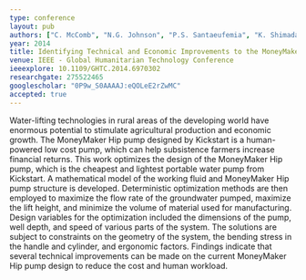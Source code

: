 ```yaml
---
type: conference
layout: pub
authors: ["C. McComb", "N.G. Johnson", "P.S. Santaeufemia", "K. Shimada"]
year: 2014
title: Identifying Technical and Economic Improvements to the MoneyMaker Hip Pump through Multi-Objective Optimization
venue: IEEE - Global Humanitarian Technology Conference
ieeexplore: 10.1109/GHTC.2014.6970302
researchgate: 275522465
googlescholar: "0P9w_S0AAAAJ:eQOLeE2rZwMC"
accepted: true
---
```

Water-lifting technologies in rural areas of the developing world have enormous potential to stimulate agricultural production and economic growth. The MoneyMaker Hip pump designed by Kickstart is a human-powered low cost pump, which can help subsistence farmers increase financial returns. This work optimizes the design of the MoneyMaker Hip pump, which is the cheapest and lightest portable water pump from Kickstart. A mathematical model of the working fluid and MoneyMaker Hip pump structure is developed. Deterministic optimization methods are then employed to maximize the flow rate of the groundwater pumped, maximize the lift height, and minimize the volume of material used for manufacturing. Design variables for the optimization included the dimensions of the pump, well depth, and speed of various parts of the system. The solutions are subject to constraints on the geometry of the system, the bending stress in the handle and cylinder, and ergonomic factors. Findings indicate that several technical improvements can be made on the current MoneyMaker Hip pump design to reduce the cost and human workload.
